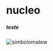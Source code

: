 # nucleo

##### teste

![simbolomatew](https://user-images.githubusercontent.com/24817724/187163783-757b3665-3170-476c-b2e8-430ca2b2d7cd.png)

